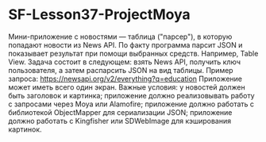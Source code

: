 # SF-Lesson37-ProjectMoya
Мини-приложение с новостями — таблица ("парсер"), в которую попадают новости из News API.
По факту программа парсит JSON и показывает результат при помощи выбранных средств. Например, Table View.
Задача состоит в следующем: взять News API, получить ключ пользователя, а затем распарсить JSON на вид таблицы. 
Пример запроса: https://newsapi.org/v2/everything?q=education
Приложение может иметь всего один экран.
Важные условия:
у новостей должен быть заголовок и картинка;
приложение должно реализовывать работу с запросами через Moya или Alamofire;
приложение должно работать с библиотекой ObjectMapper для сериализации JSON;
приложение должно работать с Kingfisher или SDWebImage для кэширования картинок.
